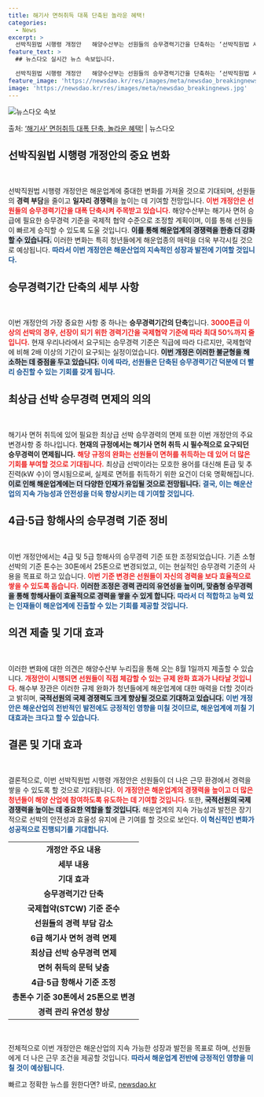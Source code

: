```yaml
---
title: 해기사 면허취득 대폭 단축된 놀라운 혜택!
categories:
  - News
excerpt: >
  선박직원법 시행령 개정안   해양수산부는 선원들의 승무경력기간을 단축하는 ‘선박직원법 시행령’ 개정안을 마련…
feature_text: >
  ## 뉴스다오 실시간 뉴스 속보입니다.

  선박직원법 시행령 개정안   해양수산부는 선원들의 승무경력기간을 단축하는 ‘선박직원법 시행령’ 개정안을 마련…
feature_image: 'https://newsdao.kr/res/images/meta/newsdao_breakingnews.jpg'
image: 'https://newsdao.kr/res/images/meta/newsdao_breakingnews.jpg'
---
```


![뉴스다오 속보](https://newsdao.kr/res/images/meta/newsdao_breakingnews.jpg)

<p>출처: <a href="https://newsdao.kr/4321" rel="dofollow">‘해기사’ 면허취득 대폭 단축, 놀라운 혜택!</a> | 뉴스다오</p>

<h2 data-ke-size="size26">선박직원법 시행령 개정안의 중요 변화</h2>

<p data-ke-size="size16">&nbsp;</p>

선박직원법 시행령 개정안은 해운업계에 중대한 변화를 가져올 것으로 기대되며, 선원들의 <b>경력 부담</b>을 줄이고 <b>일자리 경쟁력</b>을 높이는 데 기여할 전망입니다. <b><span style="color: #ee2323;">이번 개정안은 선원들의 승무경력기간을 대폭 단축시켜 주목받고 있습니다.</span></b> 해양수산부는 해기사 면허 승급에 필요한 승무경력 기준을 국제적 협약 수준으로 조정할 계획이며, 이를 통해 선원들이 빠르게 승직할 수 있도록 도울 것입니다. <b><span style="background-color: #21538527;">이를 통해 해운업계의 경쟁력을 한층 더 강화할 수 있습니다.</span></b> 이러한 변화는 특히 청년들에게 해운업종의 매력을 더욱 부각시킬 것으로 예상됩니다. <b><span style="color: #1a5490;">따라서 이번 개정안은 해운산업의 지속적인 성장과 발전에 기여할 것입니다.</span></b>

<h2 data-ke-size="size26">승무경력기간 단축의 세부 사항</h2>

<p data-ke-size="size16">&nbsp;</p>

이번 개정안의 가장 중요한 사항 중 하나는 <b>승무경력기간의 단축</b>입니다. <b><span style="color: #ee2323;">3000톤급 이상의 선박의 경우, 선장이 되기 위한 경력기간을 국제협약 기준에 따라 <strong>최대 50%</strong>까지 줄입니다.</span></b> 현재 우리나라에서 요구되는 승무경력 기준은 직급에 따라 다르지만, 국제협약에 비해 2배 이상의 기간이 요구되는 실정이었습니다. <b><span style="background-color: #21538527;">이번 개정은 이러한 불균형을 해소하는 데 중점을 두고 있습니다.</span></b> <b><span style="color: #1a5490;">이에 따라, 선원들은 단축된 승무경력기간 덕분에 더 빨리 승진할 수 있는 기회를 갖게 됩니다.</span></b>

<h2 data-ke-size="size26">최상급 선박 승무경력 면제의 의의</h2>

<p data-ke-size="size16">&nbsp;</p>

해기사 면허 취득에 있어 필요한 최상급 선박 승무경력의 면제 또한 이번 개정안의 주요 변경사항 중 하나입니다. <b>현재의 규정에서는 해기사 면허 취득 시 필수적으로 요구되던 승무경력이 <b>면제</b>됩니다.</b> <b><span style="color: #ee2323;">해당 규정의 완화는 선원들이 면허를 취득하는 데 있어 더 많은 기회를 부여할 것으로 기대됩니다.</span></b> 최상급 선박이라는 모호한 용어를 대신해 톤급 및 추진력(kW 수)이 명시됨으로써, 실제로 면허를 취득하기 위한 요건이 더욱 명확해집니다. <b><span style="background-color: #21538527;">이로 인해 해운업계에는 더 다양한 인재가 유입될 것으로 전망됩니다.</span></b> <b><span style="color: #1a5490;">결국, 이는 해운산업의 지속 가능성과 안전성을 더욱 향상시키는 데 기여할 것입니다.</span></b>

<h2 data-ke-size="size26">4급·5급 항해사의 승무경력 기준 정비</h2>

<p data-ke-size="size16">&nbsp;</p>

이번 개정안에서는 4급 및 5급 항해사의 승무경력 기준 또한 조정되었습니다. 기존 소형선박의 기준 톤수는 30톤에서 25톤으로 변경되었고, 이는 현실적인 승무경력 기준의 사용을 목표로 하고 있습니다. <b><span style="color: #ee2323;">이번 기준 변경은 선원들이 자신의 경력을 보다 효율적으로 쌓을 수 있도록 돕습니다.</span></b> <b><span style="background-color: #21538527;">이러한 조정은 경력 관리의 유연성을 높이며, 맞춤형 승무경력을 통해 항해사들이 효율적으로 경력을 쌓을 수 있게 합니다.</span></b> <b><span style="color: #1a5490;">따라서 더 적합하고 능력 있는 인재들이 해운업계에 진출할 수 있는 기회를 제공할 것입니다.</span></b>

<h2 data-ke-size="size26">의견 제출 및 기대 효과</h2>

<p data-ke-size="size16">&nbsp;</p>

이러한 변화에 대한 의견은 해양수산부 누리집을 통해 오는 8월 1일까지 제출할 수 있습니다. <b><span style="color: #ee2323;">개정안이 시행되면 선원들이 직접 체감할 수 있는 규제 완화 효과가 나타날 것입니다.</span></b> 해수부 장관은 이러한 규제 완화가 청년들에게 해운업계에 대한 매력을 더할 것이라고 밝히며, <b><span style="background-color: #21538527;">국적선원의 국제 경쟁력도 크게 향상될 것으로 기대하고 있습니다.</span></b> <b><span style="color: #1a5490;">이번 개정안은 해운산업의 전반적인 발전에도 긍정적인 영향을 미칠 것이므로, 해운업계에 끼칠 기대효과는 크다고 할 수 있습니다.</span></b>

<h2 data-ke-size="size26">결론 및 기대 효과</h2>

<p data-ke-size="size16">&nbsp;</p>

결론적으로, 이번 선박직원법 시행령 개정안은 선원들이 더 나은 근무 환경에서 경력을 쌓을 수 있도록 할 것으로 기대됩니다. <b><span style="color: #ee2323;">이 개정안은 해운업계의 경쟁력을 높이고 더 많은 청년들이 해양 산업에 참여하도록 유도하는 데 기여할 것입니다.</span></b> 또한, <b><span style="background-color: #21538527;">국적선원의 국제 경쟁력을 높이는 데 중요한 역할을 할 것입니다.</span></b> 해운업계의 지속 가능성과 발전은 장기적으로 선박의 안전성과 효율성 유지에 큰 기여를 할 것으로 보인다. <b><span style="color: #1a5490;">이 혁신적인 변화가 성공적으로 진행되기를 기대합니다.</span></b>

<table style="width: 100%; border-collapse: collapse;">
    <tr>
        <td style="text-align: center; height: 17px;"><b>개정안 주요 내용</b></td>
    </tr>
    <tr>
        <td style="text-align: center; height: 17px;"><b>세부 내용</b></td>
    </tr>
    <tr>
        <td style="text-align: center; height: 17px;"><b>기대 효과</b></td>
    </tr>
        <tr>
        <td style="text-align: center; height: 17px;"><b>승무경력기간 단축</b></td>
    </tr>
    <tr>
        <td style="text-align: center; height: 17px;"><b>국제협약(STCW) 기준 준수</b></td>
    </tr>
    <tr>
        <td style="text-align: center; height: 17px;"><b>선원들의 경력 부담 감소</b></td>
    </tr>
    <tr>
        <td style="text-align: center; height: 17px;"><b>6급 해기사 면허 경력 면제</b></td>
    </tr>
    <tr>
        <td style="text-align: center; height: 17px;"><b>최상급 선박 승무경력 면제</b></td>
    </tr>
    <tr>
        <td style="text-align: center; height: 17px;"><b>면허 취득의 문턱 낮춤</b></td>
    </tr>
    <tr>
        <td style="text-align: center; height: 17px;"><b>4급·5급 항해사 기준 조정</b></td>
    </tr>
    <tr>
        <td style="text-align: center; height: 17px;"><b>총톤수 기준 30톤에서 25톤으로 변경</b></td>
    </tr>
    <tr>
        <td style="text-align: center; height: 17px;"><b>경력 관리 유연성 향상</b></td>
    </tr>
</table>

<p data-ke-size="size16">&nbsp;</p>

전체적으로 이번 개정안은 해운산업의 지속 가능한 성장과 발전을 목표로 하며, 선원들에게 더 나은 근무 조건을 제공할 것입니다. <b><span style="color: #1a5490;">따라서 해운업계 전반에 긍정적인 영향을 미칠 것이 예상됩니다.</span></b> 

빠르고 정확한 뉴스를 원한다면? 바로, <a href="https://newsdao.kr" rel="dofollow">newsdao.kr</a>


